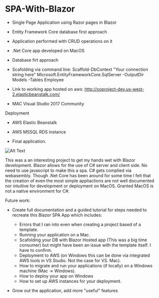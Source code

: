 # SPA-With-Blazor
- Single Page Application using Razor pages in Blazor
- Entity Framework Core database first approach
- Application performed with CRUD operations on it
- .Net Core app developed on MacOS
- Database firt approach
- Scafolding via command line:
Scaffold-DbContext "Your connection string here" Microsoft.EntityFrameworkCore.SqlServer -OutputDir Models -Tables Employee

- Link to working app hosted on aws:
http://ooproject-dev.us-west-2.elasticbeanstalk.com/

- MAC Visual Studio 2017 Community 

Deployment 
- AWS Elastic Beanstalk
- AWS MSSQL RDS instance



- Final application.

![Alt Text](https://i2.wp.com/ankitsharmablogs.com/wp-content/uploads/2018/05/BlazorWithRazor.gif)


This was a an interesting project to get my hands wet with Blazor development. Blazor allows for the use of C# server and client side. No need to use javascript to make this a spa. C# gets complied via webasembly. Though .Net Core has been around for some time I felt that the creation of even the most simple appliactions are not well documented nor intuitive for development or deployment on MacOS. Granted MacOS is not a native environment for C#.

Future work:
- Create full documentation and a guided tutorial for steps needed to recreate this Blazor SPA App which includes:
  - Errors that I ran into even when creating a project based of a template.
  - Running your application on a Mac.
  - Scafolding your DB with Blazor Hosted app (This was a big time consumer) but might have been an issue with the template       itself. I have to confirm.
  - Deployment to AWS (on Windows this can be done via integrated AWS tools in VS Studio. Not the case for VS. Mac).
  - How to migrate and run your applications (if locally) on a Windows machine (Mac -> Windows). 
  - How to deploy your app on Windows
  - How to set up AWS instances for your deployment.
  
- Grow out the application, add more "useful" features
